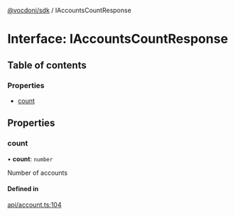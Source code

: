 [@vocdoni/sdk](/sdk) / IAccountsCountResponse

# Interface: IAccountsCountResponse

## Table of contents

### Properties

- [count](IAccountsCountResponse#count)

## Properties

### count

• **count**: `number`

Number of accounts

#### Defined in

[api/account.ts:104](https://github.com/vocdoni/vocdoni-sdk/blob/2ec9544f0d792289a6e591f4f269c47a23ca40a1/src/api/account.ts#L104)
